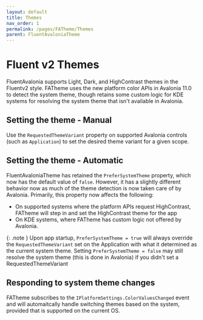 ```yaml
---
layout: default
title: Themes
nav_order: 1
permalink: /pages/FATheme/Themes
parent: FluentAvaloniaTheme
---
```


# Fluent v2 Themes

FluentAvalonia supports Light, Dark, and HighContrast themes in the Fluentv2 style. FATheme uses the new platform color APIs in Avalonia 11.0 to detect the system theme, though retains some custom logic for KDE systems for resolving the system theme that isn't available in Avalonia. 

## Setting the theme - Manual

Use the `RequestedThemeVariant` property on supported Avalonia controls (such as `Application`) to set the desired theme variant for a given scope. 
<br/>

## Setting the theme - Automatic

FluentAvaloniaTheme has retained the `PreferSystemTheme` property, which now has the default value of `false`. However, it has a slightly different behavior now as much of the theme detection is now taken care of by Avalonia. Primarily, this property now affects the following:

- On supported systems where the platform APIs request HighContrast, FATheme will step in and set the HighContrast theme for the app
- On KDE systems, where FATheme has custom logic not offered by Avalonia.

{: .note }
Upon app startup, `PreferSystemTheme = true` will always override the `RequestedThemeVariant` set on the Application with what it determined as the current system theme. Setting `PreferSystemTheme = false` may still resolve the system theme (this is done in Avalonia) if you didn't set a RequestedThemeVariant
<br/>


## Responding to system theme changes
FATheme subscribes to the `IPlatformSettings.ColorValuesChanged` event and will automaitcally handle switching themes based on the system, provided that is supported on the current OS. 